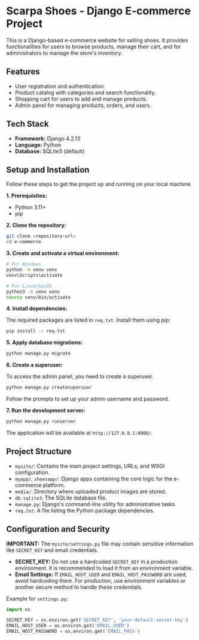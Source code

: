 # Scarpa Shoes - Django E-commerce Project

This is a Django-based e-commerce website for selling shoes. It provides functionalities for users to browse products, manage their cart, and for administrators to manage the store's inventory.

## Features

*   User registration and authentication.
*   Product catalog with categories and search functionality.
*   Shopping cart for users to add and manage products.
*   Admin panel for managing products, orders, and users.

## Tech Stack

*   **Framework:** Django 4.2.13
*   **Language:** Python
*   **Database:** SQLite3 (default)

## Setup and Installation

Follow these steps to get the project up and running on your local machine.

**1. Prerequisites:**

*   Python 3.11+
*   pip

**2. Clone the repository:**

```bash
git clone <repository-url>
cd e-commerce
```

**3. Create and activate a virtual environment:**

```bash
# For Windows
python -m venv venv
venv\Scripts\activate

# For Linux/macOS
python3 -m venv venv
source venv/bin/activate
```

**4. Install dependencies:**

The required packages are listed in `req.txt`. Install them using pip:

```bash
pip install -r req.txt
```

**5. Apply database migrations:**

```bash
python manage.py migrate
```

**6. Create a superuser:**

To access the admin panel, you need to create a superuser.

```bash
python manage.py createsuperuser
```

Follow the prompts to set up your admin username and password.

**7. Run the development server:**

```bash
python manage.py runserver
```

The application will be available at `http://127.0.0.1:8000/`.

## Project Structure

*   `mysite/`: Contains the main project settings, URLs, and WSGI configuration.
*   `myapp/`, `shoesapp/`: Django apps containing the core logic for the e-commerce platform.
*   `media/`: Directory where uploaded product images are stored.
*   `db.sqlite3`: The SQLite database file.
*   `manage.py`: Django's command-line utility for administrative tasks.
*   `req.txt`: A file listing the Python package dependencies.

## Configuration and Security

**IMPORTANT:** The `mysite/settings.py` file may contain sensitive information like `SECRET_KEY` and email credentials.

*   **SECRET_KEY:** Do not use a hardcoded `SECRET_KEY` in a production environment. It is recommended to load it from an environment variable.
*   **Email Settings:** If `EMAIL_HOST_USER` and `EMAIL_HOST_PASSWORD` are used, avoid hardcoding them. For production, use environment variables or another secure method to handle these credentials.

Example for `settings.py`:

```python
import os

SECRET_KEY = os.environ.get('SECRET_KEY', 'your-default-secret-key')
EMAIL_HOST_USER = os.environ.get('EMAIL_USER')
EMAIL_HOST_PASSWORD = os.environ.get('EMAIL_PASS')
```
